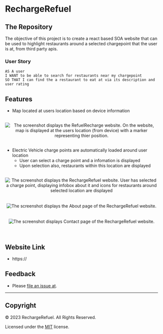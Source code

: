 # RechargeRefuel

## The Repository

The objective of this project is to create a react based SOA website that can be used to highlight restaurants around a selected chargepoint that the user is at, from third party apis. 

### User Story

```
AS A user
I WANT to be able to search for restaurants near my chargepoint
SO THAT I can find the a restaurant to eat at via its description and user rating
```

## Features

- Map located at users location based on device information

<br />

<div align="center">
  <img src="./assets/images/RechargeRefuel-Splash.png" alt="The screenshot displays the RefuelRecharge website. On the website, map is displayed at the users location (from device) with a marker representing thier position." >
</div>

<br />

- Electric Vehicle charge points are automatically loaded around user location
    - User can select a charge point and a infomation is displayed
    - Upon selection also, restaurants within this location are displayed

<br />

<div align="center">
  <img src="./assets/images/RechargeRefuel-SelectChargeP-DispPOIs.png" alt="The screenshot displays the RechargeRefuel website. User has selected a charge point, displaying infobox about it and icons for restaurants around selected location are displayed" >
</div>

<br />

<br />

<div align="center">
  <img src="./assets/images/RechargeRefuel-About.png" alt="The screenshot displays the About page of the RechargeRefuel website." >
</div>

<br />

<br />

<div align="center">
  <img src="./assets/images/RechargeRefuel-Contact.png" alt="The screenshot displays Contact page of the RechargeRefuel website." >
</div>

<br />

<br />

## Website Link

* https://


## Feedback

- Please [file an issue at](https://github.com/).

---

## Copyright

© 2023 RechargeRefuel. All Rights Reserved.

Licensed under the [MIT](LICENSE) license.

